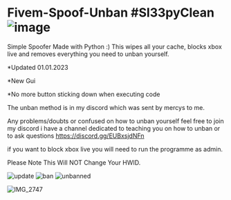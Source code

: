 # Fivem-Spoof-Unban  #Sl33pyClean                                            ![image](https://user-images.githubusercontent.com/116701630/198017571-2b5e803e-a037-4547-8796-50d45ec2a835.png)

Simple Spoofer Made with Python :) This wipes all your cache, blocks xbox live and removes everything you need to unban yourself.

*Updated 01.01.2023

*New Gui

*No more button sticking down when executing code

The unban method is in my discord which was sent by mercys to me.


Any problems/doubts or confused on how to unban yourself feel free to join my discord i have a channel dedicated to teaching you on how to unban or to ask questions https://discord.gg/EUBxsjdNFn

if you want to block xbox live you will need to run the programme as admin.

Please Note This Will NOT Change Your HWID.

![update](https://user-images.githubusercontent.com/116701630/210186231-4073b041-be90-4baa-8df5-7cdc4774ad95.PNG)
![ban](https://user-images.githubusercontent.com/116701630/210186229-9273e289-9b3f-4239-b816-4809c744fc77.png)
![unbanned](https://user-images.githubusercontent.com/116701630/210185940-6bb3f7e9-c32c-4c17-a5f9-54d53f14c87a.PNG)

![IMG_2747](https://user-images.githubusercontent.com/116701630/198274073-41a74509-0919-4e30-a907-12bcd23a3d32.png)
